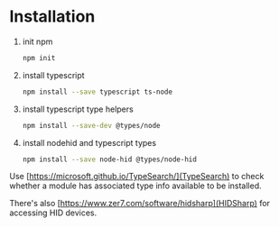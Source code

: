 # Installation

1. init npm

    ```bash
    npm init
    ```

2. install typescript

    ```bash
    npm install --save typescript ts-node
    ```

3. install typescript type helpers

    ```bash
    npm install --save-dev @types/node
    ```

4. install nodehid and typescript types

    ```bash
    npm install --save node-hid @types/node-hid
    ```

Use [https://microsoft.github.io/TypeSearch/](TypeSearch) to check whether a module has associated
type info available to be installed.

There's also [https://www.zer7.com/software/hidsharp](HIDSharp) for accessing HID devices.
